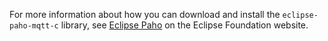 ---
---
<!-- DISCLAIMER: This file is based on the syslog-ng Open Source Edition documentation https://github.com/balabit/syslog-ng-ose-guides/commit/2f4a52ee61d1ea9ad27cb4f3168b95408fddfdf2 and is used under the terms of The syslog-ng Open Source Edition Documentation License. The file has been modified by Axoflow. -->
For more information about how you can download and install the `eclipse-paho-mqtt-c` library, see [Eclipse Paho](https://www.eclipse.org/paho/index.php?page=clients/c/index.php) on the Eclipse Foundation website.
